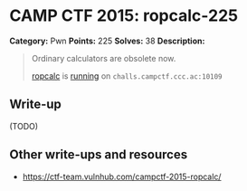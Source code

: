 # CAMP CTF 2015: ropcalc-225

**Category:** Pwn
**Points:** 225
**Solves:** 38
**Description:**

> Ordinary calculators are obsolete now.
>
> [ropcalc](ropcalc) is [running](server.py) on `challs.campctf.ccc.ac:10109`


## Write-up

(TODO)

## Other write-ups and resources

* <https://ctf-team.vulnhub.com/campctf-2015-ropcalc/> 
